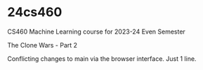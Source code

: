 # 24cs460
CS460 Machine Learning course for 2023-24 Even Semester

The Clone Wars - Part 2

Conflicting changes to main via the browser interface. Just 1 line. 
 

